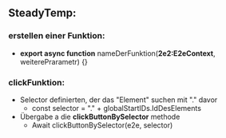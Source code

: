 ## SteadyTemp:

### erstellen einer Funktion:

- **export async function** nameDerFunktion(**2e2:E2eContext**, weiterePrarametr) {}



### clickFunktion:

- Selector definierten, der das "Element" suchen mit "." davor
  - const selector = "." + globalStartIDs.IdDesElements
- Übergabe a die **clickButtonBySelector** methode
  - Await clickButtonBySelector(e2e, selector)

